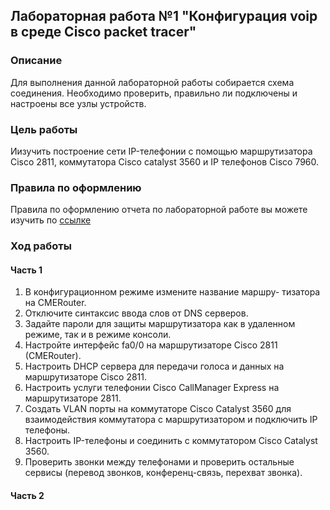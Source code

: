 ## Лабораторная работа №1 "Конфигурация voip в среде Сisco packet tracer"

### Описание
Для выполнения данной лабораторной работы собирается схема соединения. Необходимо проверить, правильно ли подключены и настроены все узлы устройств.

### Цель работы
Иизучить построение сети IP-телефонии с помощью маршрутизатора Cisco 2811, коммутатора Cisco catalyst 3560 и IP телефонов Cisco 7960.

### Правила по оформлению
Правила по оформлению отчета по лабораторной работе вы можете изучить по [ссылке](../reportdesign.md)

### Ход работы

#### Часть 1

1. В конфигурационном режиме измените название маршру- тизатора на CMERouter.
2. Отключите синтаксис ввода слов от DNS серверов.
3. Задайте пароли для защиты маршрутизатора как в удаленном режиме, так и в режиме консоли.
4. Настройте интерфейс fa0/0 на маршрутизаторе Cisco 2811 (CMERouter).
5. Настроить DHCP сервера для передачи голоса и данных на маршрутизаторе Cisco 2811.
6. Настроить услуги телефонии Cisco CallManager Express на маршрутизаторе 2811.
7. Создать VLAN порты на коммутаторе Cisco Catalyst 3560 для взаимодействия коммутатора с маршрутизатором и подключить IP телефоны.
8. Настроить IP-телефоны и соединить с коммутатором Cisco Catalyst 3560.
9. Проверить звонки между телефонами и проверить остальные сервисы (перевод звонков, конференц-связь, перехват звонка).

#### Часть 2 

